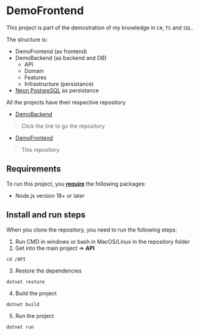 
# DemoFrontend

This project is part of the demostration of my knowledge in `C#`, `TS` and `SQL`.

The structure is:
- DemoFrontend (as frontend)
- DemoBackend (as backend and DB)
    - API
    - Domain
    - Features
    - Infrastructure (persistance)
- [Neon PostgreSQL](https://neon.tech/home) as persistance

All the projects have their respective repository

- [DemoBackend](https://github.com/Leonides2/DemoProject-Backend)
 > Click the link to go the repository

- [DemoFrontend](https://github.com/Leonides2/DemoProject-Frontend)
 > This repository

## Requirements

To run this project, you <ins>**require**</ins> the following packages:

 - Node.js version 18+ or later

## Install and run steps

When you clone the repository, you need to run the following steps:

1. Run CMD in windows or bash in MacOS/Linux in the repository folder
2. Get into the main project => **API**
```
cd /API
```
3. Restore the dependencies
```
dotnet restore
```
4. Build the project
```
dotnet build
```
5. Run the project
```
dotnet run
```
